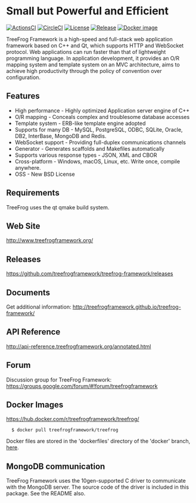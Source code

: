 # Small but Powerful and Efficient

[![ActionsCI](https://github.com/treefrogframework/treefrog-framework/actions/workflows/actions.yml/badge.svg)](https://github.com/treefrogframework/treefrog-framework/actions/workflows/actions.yml)
[![CircleCI](https://circleci.com/gh/treefrogframework/treefrog-framework.svg?style=shield)](https://circleci.com/gh/treefrogframework/treefrog-framework)
[![License](https://img.shields.io/badge/License-BSD%203--Clause-blue.svg)](https://opensource.org/licenses/BSD-3-Clause)
[![Release](https://img.shields.io/github/v/release/treefrogframework/treefrog-framework.svg)](https://github.com/treefrogframework/treefrog-framework/releases)
[![Docker image](https://img.shields.io/badge/Docker-image-blue.svg)](https://hub.docker.com/r/treefrogframework/treefrog/)

TreeFrog Framework is a high-speed and full-stack web application framework
based on C++ and Qt, which supports HTTP and WebSocket protocol. Web
applications can run faster than that of lightweight programming language.
In application development, it provides an O/R mapping system and template
system on an MVC architecture, aims to achieve high productivity through the
policy of convention over configuration.

## Features

- High performance - Highly optimized Application server engine of C++
- O/R mapping - Conceals complex and troublesome database accesses
- Template system - ERB-like template engine adopted
- Supports for many DB - MySQL, PostgreSQL, ODBC, SQLite, Oracle, DB2,
  InterBase, MongoDB and Redis.
- WebSocket support - Providing full-duplex communications channels
- Generator - Generates scaffolds and Makefiles automatically
- Supports various response types - JSON, XML and CBOR
- Cross-platform - Windows, macOS, Linux, etc. Write once, compile anywhere.
- OSS - New BSD License

## Requirements

TreeFrog uses the qt qmake build system.

## Web Site

http://www.treefrogframework.org/

## Releases

https://github.com/treefrogframework/treefrog-framework/releases

## Documents

Get additional information:
http://treefrogframework.github.io/treefrog-framework/

## API Reference

http://api-reference.treefrogframework.org/annotated.html

## Forum

Discussion group for TreeFrog Framework:
https://groups.google.com/forum/#!forum/treefrogframework

## Docker Images

https://hub.docker.com/r/treefrogframework/treefrog/

```
  $ docker pull treefrogframework/treefrog
```

Docker files are stored in the 'dockerfiles' directory of the 'docker' branch, [here](https://github.com/treefrogframework/treefrog-framework/tree/docker/dockerfiles).

## MongoDB communication

TreeFrog Framework uses the 10gen-supported C driver to communicate with the
MongoDB server. The source code of the driver is included in this package.
See the README also.

